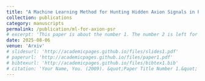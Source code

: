 ```yaml
---
title: "A Machine Learning Method for Hunting Hidden Axion Signals in Pulsar Dispersion Measurements"
collection: publications
category: manuscripts
permalink: /publication/ml-for-axion-psr
# excerpt: 'This paper is about the number 1. The number 2 is left for future work.'
date: 2025-08-06
venue: 'Arxiv'
# slidesurl: 'http://academicpages.github.io/files/slides1.pdf'
# paperurl: 'http://academicpages.github.io/files/paper1.pdf'
# bibtexurl: 'http://academicpages.github.io/files/bibtex1.bib'
# citation: 'Your Name, You. (2009). &quot;Paper Title Number 1.&quot; <i>Journal 1</i>. 1(1).'
---
```


